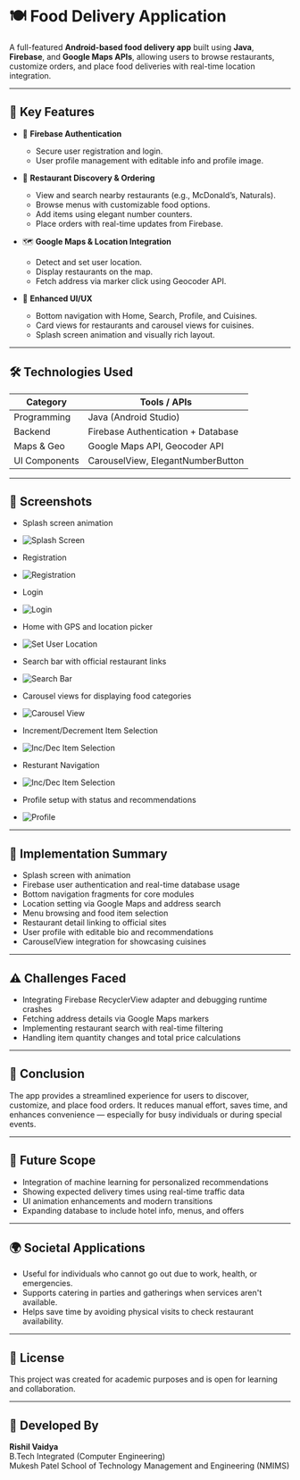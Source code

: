 # 🍽️ Food Delivery Application

A full-featured **Android-based food delivery app** built using **Java**, **Firebase**, and **Google Maps APIs**, allowing users to browse restaurants, customize orders, and place food deliveries with real-time location integration.

---

## 📱 Key Features

- 🔐 **Firebase Authentication**
  - Secure user registration and login.
  - User profile management with editable info and profile image.

- 🛒 **Restaurant Discovery & Ordering**
  - View and search nearby restaurants (e.g., McDonald’s, Naturals).
  - Browse menus with customizable food options.
  - Add items using elegant number counters.
  - Place orders with real-time updates from Firebase.

- 🗺️ **Google Maps & Location Integration**
  - Detect and set user location.
  - Display restaurants on the map.
  - Fetch address via marker click using Geocoder API.

- 🎨 **Enhanced UI/UX**
  - Bottom navigation with Home, Search, Profile, and Cuisines.
  - Card views for restaurants and carousel views for cuisines.
  - Splash screen animation and visually rich layout.

---

## 🛠️ Technologies Used

| Category       | Tools / APIs                       |
|----------------|------------------------------------|
| Programming    | Java (Android Studio)              |
| Backend        | Firebase Authentication + Database |
| Maps & Geo     | Google Maps API, Geocoder API      |
| UI Components  | CarouselView, ElegantNumberButton  |

---

## 📸 Screenshots

- Splash screen animation
- ![Splash Screen](assets/SplashScreen.png)
  
- Registration
- ![Registration](assets/Registration.png)
  
- Login
- ![Login](assets/Login.png)
  
- Home with GPS and location picker
- ![Set User Location](assets/set_user_loc.png)
  
- Search bar with official restaurant links
- ![Search Bar](assets/user_search.png)
  
- Carousel views for displaying food categories
- ![Carousel View](assets/carousel_view.png)
  
- Increment/Decrement Item Selection
- ![Inc/Dec Item Selection](assets/add_items.png)

- Resturant Navigation
- ![Inc/Dec Item Selection](assets/Rest_Navigation.png)
  
- Profile setup with status and recommendations
- ![Profile](assets/set_user_profile.png)

---

## 🧪 Implementation Summary

- Splash screen with animation
- Firebase user authentication and real-time database usage
- Bottom navigation fragments for core modules
- Location setting via Google Maps and address search
- Menu browsing and food item selection
- Restaurant detail linking to official sites
- User profile with editable bio and recommendations
- CarouselView integration for showcasing cuisines

---

## ⚠️ Challenges Faced

- Integrating Firebase RecyclerView adapter and debugging runtime crashes
- Fetching address details via Google Maps markers
- Implementing restaurant search with real-time filtering
- Handling item quantity changes and total price calculations

---

## 🎯 Conclusion

The app provides a streamlined experience for users to discover, customize, and place food orders. It reduces manual effort, saves time, and enhances convenience — especially for busy individuals or during special events.

---

## 🚀 Future Scope

- Integration of machine learning for personalized recommendations
- Showing expected delivery times using real-time traffic data
- UI animation enhancements and modern transitions
- Expanding database to include hotel info, menus, and offers

---

## 🌍 Societal Applications

- Useful for individuals who cannot go out due to work, health, or emergencies.
- Supports catering in parties and gatherings when services aren't available.
- Helps save time by avoiding physical visits to check restaurant availability.

---

## 📄 License

This project was created for academic purposes and is open for learning and collaboration.

---

## 👤 Developed By

**Rishil Vaidya**  
B.Tech Integrated (Computer Engineering)  
Mukesh Patel School of Technology Management and Engineering (NMIMS)

